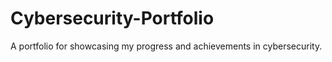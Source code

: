 # Cybersecurity-Portfolio
A portfolio for showcasing my progress and achievements in cybersecurity.
